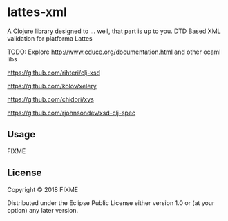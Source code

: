 # lattes-xml

A Clojure library designed to ... well, that part is up to you.
DTD Based XML validation for platforma Lattes

TODO: Explore 
http://www.cduce.org/documentation.html and other ocaml libs


https://github.com/rihteri/clj-xsd

https://github.com/kolov/xelery

https://github.com/chidori/xvs

https://github.com/rjohnsondev/xsd-clj-spec


## Usage

FIXME

## License

Copyright © 2018 FIXME

Distributed under the Eclipse Public License either version 1.0 or (at
your option) any later version.
